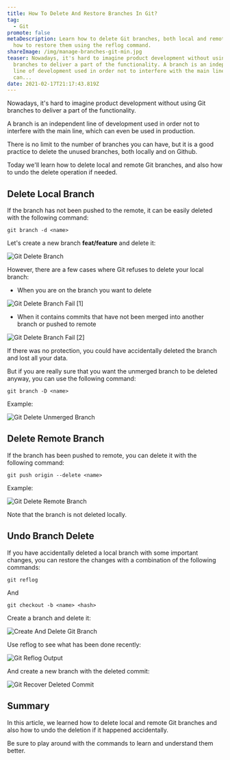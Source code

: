 ```yaml
---
title: How To Delete And Restore Branches In Git?
tag:
  - Git
promote: false
metaDescription: Learn how to delete Git branches, both local and remote, and
  how to restore them using the reflog command.
shareImage: /img/manage-branches-git-min.jpg
teaser: Nowadays, it's hard to imagine product development without using Git
  branches to deliver a part of the functionality. A branch is an independent
  line of development used in order not to interfere with the main line, which
  can...
date: 2021-02-17T21:17:43.819Z
---
```

Nowadays, it's hard to imagine product development without using Git branches to deliver a part of the functionality.

A branch is an independent line of development used in order not to interfere with the main line, which can even be used in production.

There is no limit to the number of branches you can have, but it is a good practice to delete the unused branches, both locally and on Github.

Today we'll learn how to delete local and remote Git branches, and also how to undo the delete operation if needed.

## Delete Local Branch

If the branch has not been pushed to the remote, it can be easily deleted with the following command:

`git branch -d <name>`

Let's create a new branch **feat/feature** and delete it:

![Git Delete Branch](/img/screenshot-2021-02-15-at-22.30.45.png "Git Delete Branch")

However, there are a few cases where Git refuses to delete your local branch:

* When you are on the branch you want to delete

![Git Delete Branch Fail [1]](/img/screenshot-2021-02-15-at-22.31.41.png "Git Delete Branch Fail [1]")

* When it contains commits that have not been merged into another branch or pushed to remote

![Git Delete Branch Fail [2]](/img/screenshot-2021-02-15-at-22.34.06.png "Git Delete Branch Fail [2]")

If there was no protection, you could have accidentally deleted the branch and lost all your data.

But if you are really sure that you want the unmerged branch to be deleted anyway, you can use the following command:

`git branch -D <name>`

Example:

![Git Delete Unmerged Branch](/img/screenshot-2021-02-15-at-22.37.00.png "Git Delete Unmerged Branch")

## Delete Remote Branch

If the branch has been pushed to remote, you can delete it with the following command:

`git push origin --delete <name>`

Example:

![Git Delete Remote Branch](/img/screenshot-2021-02-15-at-22.45.43.png "Git Delete Remote Branch")

Note that the branch is not deleted locally.

## Undo Branch Delete

If you have accidentally deleted a local branch with some important changes, you can restore the changes with a combination of the following commands:

`git reflog`

And

`git checkout -b <name> <hash>`

Create a branch and delete it:

![Create And Delete Git Branch](/img/screenshot-2021-02-15-at-22.50.25.png "Create And Delete Git Branch")

Use reflog to see what has been done recently:

![Git Reflog Output](/img/screenshot-2021-02-15-at-22.52.48.png "Git Reflog Output")

And create a new branch with the deleted commit:

![Git Recover Deleted Commit](/img/screenshot-2021-02-15-at-23.01.42.png "Git Recover Deleted Commit")

## Summary

In this article, we learned how to delete local and remote Git branches and also how to undo the deletion if it happened accidentally.

Be sure to play around with the commands to learn and understand them better.